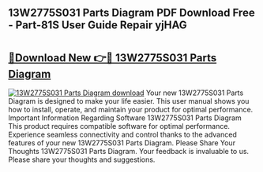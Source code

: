 ## 13W2775S031 Parts Diagram PDF Download Free - Part-81S User Guide Repair yjHAG

# <h2><a href="http://dfk4qdt.blite.top/?on=13W2775S031+Parts+Diagram">🔗Download New 👉🔴 13W2775S031 Parts Diagram</a></h2>

[![13W2775S031 Parts Diagram download](https://i.imgur.com/lujVjoI.png)](http://dfk4qdt.blite.top/?on=13W2775S031+Parts+Diagram)
Your new 13W2775S031 Parts Diagram is designed to make your life easier. This user manual shows you how to install, operate, and maintain your product for optimal performance. Important Information Regarding Software 13W2775S031 Parts Diagram This product requires compatible software for optimal performance. Experience seamless connectivity and control thanks to the advanced features of your new 13W2775S031 Parts Diagram. Please Share Your Thoughts 13W2775S031 Parts Diagram. Your feedback is invaluable to us. Please share your thoughts and suggestions.
